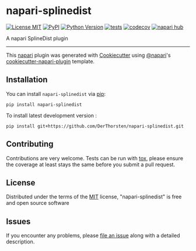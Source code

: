 # napari-splinedist

[![License MIT](https://img.shields.io/pypi/l/napari-splinedist.svg?color=green)](https://github.com/DerThorsten/napari-splinedist/raw/main/LICENSE)
[![PyPI](https://img.shields.io/pypi/v/napari-splinedist.svg?color=green)](https://pypi.org/project/napari-splinedist)
[![Python Version](https://img.shields.io/pypi/pyversions/napari-splinedist.svg?color=green)](https://python.org)
[![tests](https://github.com/DerThorsten/napari-splinedist/workflows/tests/badge.svg)](https://github.com/DerThorsten/napari-splinedist/actions)
[![codecov](https://codecov.io/gh/DerThorsten/napari-splinedist/branch/main/graph/badge.svg)](https://codecov.io/gh/DerThorsten/napari-splinedist)
[![napari hub](https://img.shields.io/endpoint?url=https://api.napari-hub.org/shields/napari-splinedist)](https://napari-hub.org/plugins/napari-splinedist)

A napari SplineDist plugin

----------------------------------

This [napari] plugin was generated with [Cookiecutter] using [@napari]'s [cookiecutter-napari-plugin] template.

<!--
Don't miss the full getting started guide to set up your new package:
https://github.com/napari/cookiecutter-napari-plugin#getting-started

and review the napari docs for plugin developers:
https://napari.org/stable/plugins/index.html
-->

## Installation

You can install `napari-splinedist` via [pip]:

    pip install napari-splinedist



To install latest development version :

    pip install git+https://github.com/DerThorsten/napari-splinedist.git


## Contributing

Contributions are very welcome. Tests can be run with [tox], please ensure
the coverage at least stays the same before you submit a pull request.

## License

Distributed under the terms of the [MIT] license,
"napari-splinedist" is free and open source software

## Issues

If you encounter any problems, please [file an issue] along with a detailed description.

[napari]: https://github.com/napari/napari
[Cookiecutter]: https://github.com/audreyr/cookiecutter
[@napari]: https://github.com/napari
[MIT]: http://opensource.org/licenses/MIT
[BSD-3]: http://opensource.org/licenses/BSD-3-Clause
[GNU GPL v3.0]: http://www.gnu.org/licenses/gpl-3.0.txt
[GNU LGPL v3.0]: http://www.gnu.org/licenses/lgpl-3.0.txt
[Apache Software License 2.0]: http://www.apache.org/licenses/LICENSE-2.0
[Mozilla Public License 2.0]: https://www.mozilla.org/media/MPL/2.0/index.txt
[cookiecutter-napari-plugin]: https://github.com/napari/cookiecutter-napari-plugin

[file an issue]: https://github.com/DerThorsten/napari-splinedist/issues

[napari]: https://github.com/napari/napari
[tox]: https://tox.readthedocs.io/en/latest/
[pip]: https://pypi.org/project/pip/
[PyPI]: https://pypi.org/
